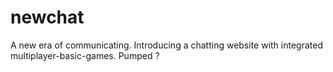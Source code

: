 # newchat
A new era of communicating. Introducing a chatting website with integrated multiplayer-basic-games. Pumped ?
